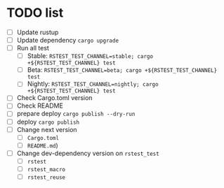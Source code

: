 # TODO list

- [ ] Update rustup
- [ ] Update dependency `cargo upgrade`
- [ ] Run all test
  - [ ] Stable: `RSTEST_TEST_CHANNEL=stable; cargo +${RSTEST_TEST_CHANNEL} test`
  - [ ] Beta: `RSTEST_TEST_CHANNEL=beta; cargo +${RSTEST_TEST_CHANNEL} test`
  - [ ] Nightly: `RSTEST_TEST_CHANNEL=nightly; cargo +${RSTEST_TEST_CHANNEL} test`
- [ ] Check Cargo.toml version
- [ ] Check README
- [ ] prepare deploy `cargo publish --dry-run`
- [ ] deploy `cargo publish`
- [ ] Change next version
  - [ ] `Cargo.toml`
  - [ ] `README.md`)
- [ ] Change dev-dependency version on `rstest_test`
  - [ ] `rstest`
  - [ ] `rstest_macro`
  - [ ] `rstest_reuse`
